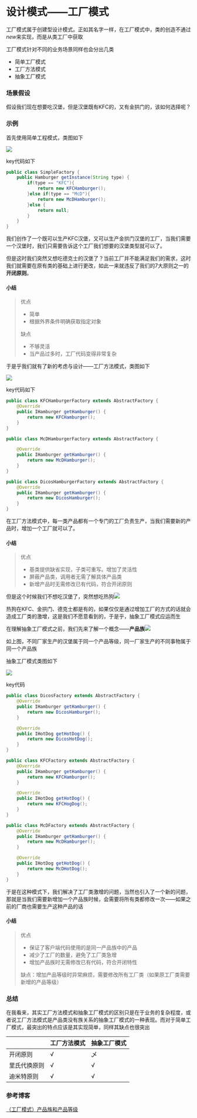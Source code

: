 # 设计模式——工厂模式

工厂模式属于创建型设计模式。正如其名字一样，在工厂模式中，类的创造不通过*new*来实现，而是从类工厂中获取

工厂模式针对不同的业务场景同样也会分出几类

- 简单工厂模式
- 工厂方法模式
- 抽象工厂模式

### 场景假设

假设我们现在想要吃汉堡，但是汉堡既有KFC的，又有金拱门的，该如何选择呢？

### 示例

首先使用简单工程模式，类图如下

![](./pic/SimpleFactory.png)

key代码如下

```java
public class SimpleFactory {
    public Hamburger getInstance(String type) {
        if(type == "KFC"){
            return new KFCHamburger();
        }else if(type == "McD"){
            return new McDHamburger();
        }else {
            return null;
        }
    }
}
```

我们创作了一个既可以生产KFC汉堡，又可以生产金拱门汉堡的工厂，当我们需要一个汉堡时，我们只需要告诉这个工厂我们想要的汉堡类型就可以了。

但是这时我们突然又想吃德克士的汉堡了？当前工厂并不能满足我们的需求，这时我们就需要在原有类的基础上进行更改，如此一来就违反了我们的7大原则之一的**开闭原则**。

#### 小结

> 优点
>
> - 简单
> - 根据外界条件明确获取指定对象
>
> 缺点
>
> - 不够灵活
> - 当产品过多时，工厂代码变得非常复杂

于是乎我们就有了新的考虑与设计——工厂方法模式，类图如下

![](./pic/FactoryMethod.png)

key代码如下

```java
public class KFCHamburgerFactory extends AbstractFactory {
    @Override
    public IHamburger getHamburger() {
        return new KFCHamburger();
    }
}

public class McDHamburgerFactory extends AbstractFactory {

    @Override
    public IHamburger getHamburger() {
        return new McDHamburger();
    }
}

public class DicosHamburgerFactory extends AbstractFactory {
    @Override
    public IHamburger getHamburger() {
        return new DicosHamburger();
    }
}
```

在工厂方法模式中，每一类产品都有一个专门的工厂负责生产，当我们需要新的产品时，增加一个工厂就可以了。

#### 小结

> 优点
>
> - 基类提供缺省实现，子类可重写。增加了灵活性
> - 屏蔽产品类，调用者无需了解具体产品类
> - 新增产品时无需修改已有代码，符合开闭原则

但是这个时候我们不想吃汉堡了，突然想吃热狗![](./pic/hotdog.jpg)

热狗在KFC、金拱门、德克士都是有的，如果仅仅是通过增加工厂的方式的话就会造成工厂类的激增，这是我们不愿意看到的，于是乎，抽象工厂模式应运而生

在理解抽象工厂模式之前，我们先来了解一个概念——**产品族**![](./pic/产品族.webp)

如上图，不同厂家生产的汉堡属于同一个产品等级，同一厂家生产的不同事物属于同一个产品族

抽象工厂模式类图如下

![](./pic/AbstractFactory.png)

key代码

```java
public class DicosFactory extends AbstractFactory {
    @Override
    public IHamburger getHamburger() {
        return new DicosHamburger();
    }

    @Override
    public IHotDog getHotDog() {
        return new DicosHotDog();
    }
}

public class KFCFactory extends AbstractFactory {
    @Override
    public IHamburger getHamburger() {
        return new KFCHamburger();
    }

    @Override
    public IHotDog getHotDog() {
        return new KFCHogDog();
    }
}

public class McDFactory extends AbstractFactory {
    @Override
    public IHamburger getHamburger() {
        return new McDHamburger();
    }

    @Override
    public IHotDog getHotDog() {
        return new McDHotDog();
    }
}

```

于是在这种模式下，我们解决了工厂类激增的问题，当然也引入了一个新的问题，那就是当我们需要新增加一个产品族时候，会需要将所有类都修改一次——如果之前的厂商也需要生产这种产品的话

#### 小结

> 优点
>
> - 保证了客户端代码使用的是同一产品族中的产品
> - 减少了工厂的数量，避免了工厂类急增
> - 增加产品族时无需修改已有代码，符合开闭特性
>
> 缺点：增加产品等级时异常麻烦，需要修改所有工厂类（如果原工厂类需要新增的产品等级）

### 总结

在我看来，其实工厂方法模式和抽象工厂模式的区别只是在于业务的复杂程度，或者说工厂方法模式是产品类没有族关系的抽象工厂模式的一种表现。而对于简单工厂模式，最突出的特点应该是其实现简单，同样其缺点也很突出

|              | 工厂方法模式 | 抽象工厂模式 |
| ------------ | ------------ | ------------ |
| 开闭原则     | √            | 乄           |
| 里氏代换原则 | √            | √            |
| 迪米特原则   | √            | √            |

### 参考博客

[（工厂模式）产品族和产品等级](https://www.jianshu.com/p/5fb1e21c4d19)